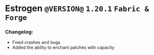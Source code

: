 # Estrogen `@VERSION@` `1.20.1` `Fabric & Forge`
### Changelog:
- Fixed crashes and bugs
- Added the ability to enchant patches with capacity